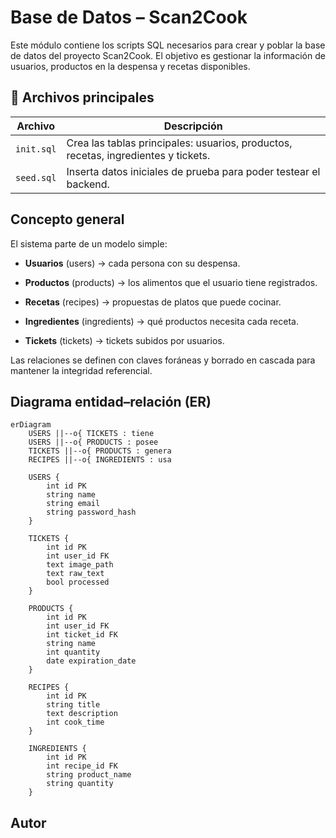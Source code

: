 # Base de Datos – Scan2Cook

Este módulo contiene los scripts SQL necesarios para crear y poblar la base de datos del proyecto Scan2Cook.
El objetivo es gestionar la información de usuarios, productos en la despensa y recetas disponibles.

## 📁 Archivos principales
| Archivo | Descripción |
| -------- | ---------- |
| ``init.sql`` | Crea las tablas principales: usuarios, productos, recetas, ingredientes y tickets. |
| ``seed.sql`` | Inserta datos iniciales de prueba para poder testear el backend. |

## Concepto general
El sistema parte de un modelo simple:
- **Usuarios** (users) → cada persona con su despensa.

- **Productos** (products) → los alimentos que el usuario tiene registrados.

- **Recetas** (recipes) → propuestas de platos que puede cocinar.

- **Ingredientes** (ingredients) → qué productos necesita cada receta.

- **Tickets** (tickets) → tickets subidos por usuarios.

Las relaciones se definen con claves foráneas y borrado en cascada para mantener la integridad referencial.

## Diagrama entidad–relación (ER)

```mermaid
erDiagram
    USERS ||--o{ TICKETS : tiene
    USERS ||--o{ PRODUCTS : posee
    TICKETS ||--o{ PRODUCTS : genera
    RECIPES ||--o{ INGREDIENTS : usa

    USERS {
        int id PK
        string name
        string email
        string password_hash
    }

    TICKETS {
        int id PK
        int user_id FK
        text image_path
        text raw_text
        bool processed
    }

    PRODUCTS {
        int id PK
        int user_id FK
        int ticket_id FK
        string name
        int quantity
        date expiration_date
    }

    RECIPES {
        int id PK
        string title
        text description
        int cook_time
    }

    INGREDIENTS {
        int id PK
        int recipe_id FK
        string product_name
        string quantity
    }
```

## Autor
